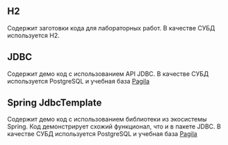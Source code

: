 ## H2
Содержит заготовки кода для лабораторных работ. В качестве СУБД используется H2.  

## JDBC
Содержит демо код с использованием API JDBC. В качестве СУБД используется PostgreSQL и учебная база [Pagila](https://github.com/devrimgunduz/pagila) 


## Spring JdbcTemplate
Содержит демо код с использованием библиотеки из экосистемы Spring. Код демонстрирует схожий функционал, что и в пакете JDBC. В качестве СУБД используется PostgreSQL и учебная база [Pagila](https://github.com/devrimgunduz/pagila)
